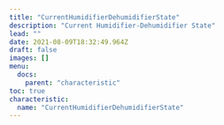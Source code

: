 ```yaml
---
title: "CurrentHumidifierDehumidifierState"
description: "Current Humidifier-Dehumidifier State"
lead: ""
date: 2021-08-09T18:32:49.964Z
draft: false
images: []
menu:
  docs:
    parent: "characteristic"
toc: true
characteristic:
  name: "CurrentHumidifierDehumidifierState"
---
```

